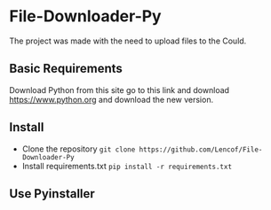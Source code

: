 # File-Downloader-Py

The project was made with the need to upload files to the Could.

## Basic Requirements
Download Python from this site go to this link and download https://www.python.org and download the new version.


## Install
- Clone the repository `git clone https://github.com/Lencof/File-Downloader-Py`
- Install requirements.txt `pip install -r requirements.txt`

## Use Pyinstaller
